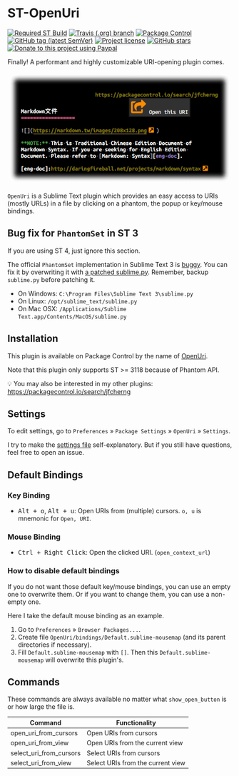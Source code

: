 # ST-OpenUri

[![Required ST Build](https://img.shields.io/badge/ST-3118+-orange.svg?style=flat-square&logo=sublime-text)](https://www.sublimetext.com)
[![Travis (.org) branch](https://img.shields.io/travis/jfcherng-sublime/ST-OpenUri/master?style=flat-square)](https://travis-ci.org/jfcherng-sublime/ST-OpenUri)
[![Package Control](https://img.shields.io/packagecontrol/dt/OpenUri?style=flat-square)](https://packagecontrol.io/packages/OpenUri)
[![GitHub tag (latest SemVer)](https://img.shields.io/github/tag/jfcherng-sublime/ST-OpenUri?style=flat-square&logo=github)](https://github.com/jfcherng-sublime/ST-OpenUri/tags)
[![Project license](https://img.shields.io/github/license/jfcherng-sublime/ST-OpenUri?style=flat-square&logo=github)](https://github.com/jfcherng-sublime/ST-OpenUri/blob/master/LICENSE)
[![GitHub stars](https://img.shields.io/github/stars/jfcherng-sublime/ST-OpenUri?style=flat-square&logo=github)](https://github.com/jfcherng-sublime/ST-OpenUri/stargazers)
[![Donate to this project using Paypal](https://img.shields.io/badge/paypal-donate-blue.svg?style=flat-square&logo=paypal)](https://www.paypal.me/jfcherng/5usd)

Finally! A performant and highly customizable URI-opening plugin comes.

![screenshot](https://raw.githubusercontent.com/jfcherng-sublime/ST-OpenUri/master/docs/screenshot.png)

`OpenUri` is a Sublime Text plugin which provides an easy access to URIs (mostly URLs)
in a file by clicking on a phantom, the popup or key/mouse bindings.

## Bug fix for `PhantomSet` in ST 3

If you are using ST 4, just ignore this section.

The official `PhantomSet` implementation in Sublime Text 3 is [buggy](https://github.com/SublimeTextIssues/Core/issues/2897#issuecomment-514868381).
You can fix it by overwriting it with [a patched sublime.py](https://gist.github.com/jfcherng/0ea38bd05a8875be1a40f30b5b9f784c).
Remember, backup `sublime.py` before patching it.

- On Windows: `C:\Program Files\Sublime Text 3\sublime.py`
- On Linux: `/opt/sublime_text/sublime.py`
- On Mac OSX: `/Applications/Sublime Text.app/Contents/MacOS/sublime.py`

## Installation

This plugin is available on Package Control by the name of [OpenUri](https://packagecontrol.io/packages/OpenUri).

Note that this plugin only supports ST >= 3118 because of Phantom API.

💡 You may also be interested in my other plugins: https://packagecontrol.io/search/jfcherng

## Settings

To edit settings, go to `Preferences` » `Package Settings` » `OpenUri` » `Settings`.

I try to make the [settings file](https://github.com/jfcherng-sublime/ST-OpenUri/blob/master/OpenUri.sublime-settings)
self-explanatory. But if you still have questions, feel free to open an issue.

## Default Bindings

### Key Binding

- <kbd>Alt + o</kbd>, <kbd>Alt + u</kbd>:
  Open URIs from (multiple) cursors. `o, u` is mnemonic for `Open, URI`.

### Mouse Binding

- <kbd>Ctrl + Right Click</kbd>: Open the clicked URI. (`open_context_url`)

### How to disable default bindings

If you do not want those default key/mouse bindings, you can use an empty one to overwrite them.
Or if you want to change them, you can use a non-empty one.

Here I take the default mouse binding as an example.

1. Go to `Preferences` » `Browser Packages...`.
1. Create file `OpenUri/bindings/Default.sublime-mousemap` (and its parent directories if necessary).
1. Fill `Default.sublime-mousemap` with `[]`.
   Then this `Default.sublime-mousemap` will overwrite this plugin's.

## Commands

These commands are always available no matter what `show_open_button` is or how large the file is.

| Command                 | Functionality                     |
| ----------------------- | --------------------------------- |
| open_uri_from_cursors   | Open URIs from cursors            |
| open_uri_from_view      | Open URIs from the current view   |
| select_uri_from_cursors | Select URIs from cursors          |
| select_uri_from_view    | Select URIs from the current view |

